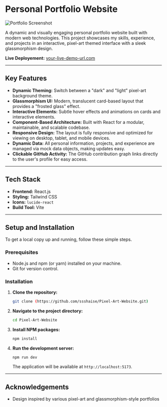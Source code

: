 # Personal Portfolio Website

![Portfolio Screenshot](https://i.postimg.cc/dtCCPFpX/image.png)

A dynamic and visually engaging personal portfolio website built with modern web technologies. This project showcases my skills, experience, and projects in an interactive, pixel-art themed interface with a sleek glassmorphism design.

**Live Deployement:** [your-live-demo-url.com](https://your-live-demo-url.com)

---

## Key Features

-   **Dynamic Theming:** Switch between a "dark" and "light" pixel-art background theme.
-   **Glassmorphism UI:** Modern, translucent card-based layout that provides a "frosted glass" effect.
-   **Interactive Elements:** Subtle hover effects and animations on cards and interactive elements.
-   **Component-Based Architecture:** Built with React for a modular, maintainable, and scalable codebase.
-   **Responsive Design:** The layout is fully responsive and optimized for viewing on desktop, tablet, and mobile devices.
-   **Dynamic Data:** All personal information, projects, and experience are managed via mock data objects, making updates easy.
-   **Clickable GitHub Activity:** The GitHub contribution graph links directly to the user's profile for easy access.

---

## Tech Stack

-   **Frontend:** React.js
-   **Styling:** Tailwind CSS
-   **Icons:** `lucide-react`
-   **Build Tool:** Vite

---

## Setup and Installation

To get a local copy up and running, follow these simple steps.

### Prerequisites

-   Node.js and npm (or yarn) installed on your machine.
-   Git for version control.

### Installation

1.  **Clone the repository:**
    ```sh
    git clone (https://github.com/ssshaise/Pixel-Art-Website.git)
    ```
2.  **Navigate to the project directory:**
    ```sh
    cd Pixel-Art-Website
    ```
3.  **Install NPM packages:**
    ```sh
    npm install
    ```
4.  **Run the development server:**
    ```sh
    npm run dev
    ```
    The application will be available at `http://localhost:5173`.

---

## Acknowledgements
- Design inspired by various pixel-art and glassmorphism-style portfolios